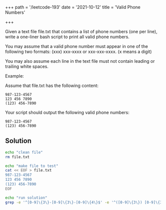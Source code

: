 +++
path = '/leetcode-193'
date = '2021-10-12'
title = 'Valid Phone Numbers'

+++

Given a text file file.txt that contains a list of phone numbers (one per line), write a one-liner bash script to print all valid phone numbers.

You may assume that a valid phone number must appear in one of the following two formats: (xxx) xxx-xxxx or xxx-xxx-xxxx. (x means a digit)

You may also assume each line in the text file must not contain leading or trailing white spaces.

Example:

Assume that file.txt has the following content:

```
987-123-4567
123 456 7890
(123) 456-7890
```

Your script should output the following valid phone numbers:

```
987-123-4567
(123) 456-7890
```

## Solution

```bash
echo "clean file"
rm file.txt

echo "make file to test"
cat << EOF > file.txt
987-123-4567
123 456 7890
(123) 456-7890
EOF

echo "run solution"
grep -e '^[0-9]\{3\}-[0-9]\{3\}-[0-9]\{4\}$' -e '^([0-9]\{3\}) [0-9]\{3\}-[0-9]\{4\}$' file.txt
```
